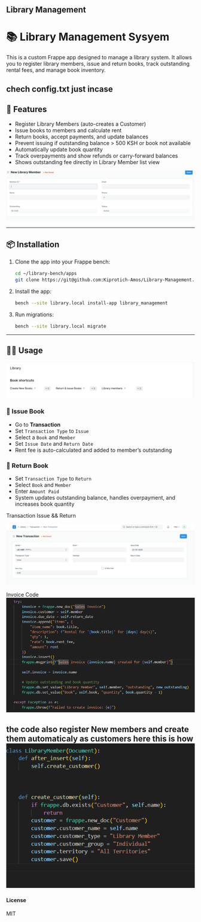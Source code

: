 ## Library Management

# 📚  Library Management Sysyem


This is a custom Frappe app designed to manage a library system. It allows you to register library members, issue and return books, track outstanding rental fees, and manage book inventory.

#### 
chech config.txt just incase
---

## 🚀 Features

- Register Library Members (auto-creates a Customer)
- Issue books to members and calculate rent
- Return books, accept payments, and update balances
- Prevent issuing if outstanding balance > 500 KSH or book not available
- Automatically update book quantity
- Track overpayments and show refunds or carry-forward balances
- Shows outstanding fee directly in Library Member list view

![Member](/library_management//screenshot/member.png)

---

## 📦 Installation

1. Clone the app into your Frappe bench:
    ```bash
    cd ~/library-bench/apps
    git clone https://git@github.com:Kiprotich-Amos/Library-Management.git
    ```

2. Install the app:
    ```bash
    bench --site library.local install-app library_management
    ```

3. Run migrations:
    ```bash
    bench --site library.local migrate
    ```

---

## 🧑‍💻 Usage
![Dashboard](/library_management/screenshot/Library.png)


### 📖 Issue Book
- Go to **Transaction**
- Set `Transaction Type` to `Issue`
- Select a `Book` and `Member`
- Set `Issue Date` and `Return Date`
- Rent fee is auto-calculated and added to member’s outstanding

### 🔁 Return Book
- Set `Transaction Type` to `Return`
- Select `Book` and `Member`
- Enter `Amount Paid`
- System updates outstanding balance, handles overpayment, and increases book quantity

Transaction Issue && Return 

![Transaction](/library_management//screenshot/transaction.png)

Invoice Code 
![code](/library_management/screenshot/Invoice%20Code.png)


the code also register New members and create them automaticaly as customers here 
this is how
![customer](/library_management/screenshot/Customer.png)
---

#### License

MIT